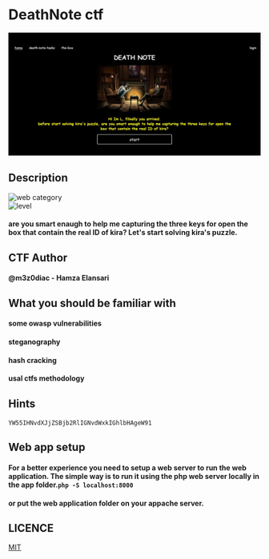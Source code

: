# DeathNote ctf
![space box](https://raw.githubusercontent.com/hamza07-w/DeathNote/main/screen1.jpg)  

## Description
![web category](https://img.shields.io/badge/category-WEB-blueviolet.svg)   
![level](https://img.shields.io/badge/level-Medium-blue.svg)
#### are you smart enaugh to help me capturing the three keys for open the box that contain the real ID of kira? Let's start solving kira's puzzle.

## CTF Author
#### @m3z0diac - Hamza Elansari

## What you should be familiar with
#### some owasp vulnerabilities
#### steganography 
#### hash cracking
#### usal ctfs methodology

## Hints
```
YW55IHNvdXJjZSBjb2RlIGNvdWxkIGhlbHAgeW91
```
## Web app setup

#### For a better experience you need to setup a web server to run the web application. The simple way is to run it using the php web server locally in the app folder.``` php -S localhost:8000 ```
#### or put the web application folder on your appache server.


## LICENCE
[MIT](https://github.com/hamza07-w/raymond/blob/main/LICENSE)
